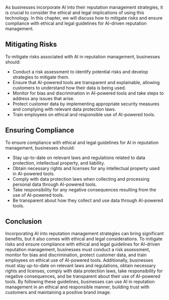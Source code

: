 
As businesses incorporate AI into their reputation management strategies, it is crucial to consider the ethical and legal implications of using this technology. In this chapter, we will discuss how to mitigate risks and ensure compliance with ethical and legal guidelines for AI-driven reputation management.

Mitigating Risks
----------------

To mitigate risks associated with AI in reputation management, businesses should:

* Conduct a risk assessment to identify potential risks and develop strategies to mitigate them.
* Ensure that AI-powered tools are transparent and explainable, allowing customers to understand how their data is being used.
* Monitor for bias and discrimination in AI-powered tools and take steps to address any issues that arise.
* Protect customer data by implementing appropriate security measures and complying with relevant data protection laws.
* Train employees on ethical and responsible use of AI-powered tools.

Ensuring Compliance
-------------------

To ensure compliance with ethical and legal guidelines for AI in reputation management, businesses should:

* Stay up-to-date on relevant laws and regulations related to data protection, intellectual property, and liability.
* Obtain necessary rights and licenses for any intellectual property used in AI-powered tools.
* Comply with data protection laws when collecting and processing personal data through AI-powered tools.
* Take responsibility for any negative consequences resulting from the use of AI-powered tools.
* Be transparent about how they collect and use data through AI-powered tools.

Conclusion
----------

Incorporating AI into reputation management strategies can bring significant benefits, but it also comes with ethical and legal considerations. To mitigate risks and ensure compliance with ethical and legal guidelines for AI-driven reputation management, businesses must conduct a risk assessment, monitor for bias and discrimination, protect customer data, and train employees on ethical use of AI-powered tools. Additionally, businesses must stay up-to-date on relevant laws and regulations, obtain necessary rights and licenses, comply with data protection laws, take responsibility for negative consequences, and be transparent about their use of AI-powered tools. By following these guidelines, businesses can use AI in reputation management in an ethical and responsible manner, building trust with customers and maintaining a positive brand image.
